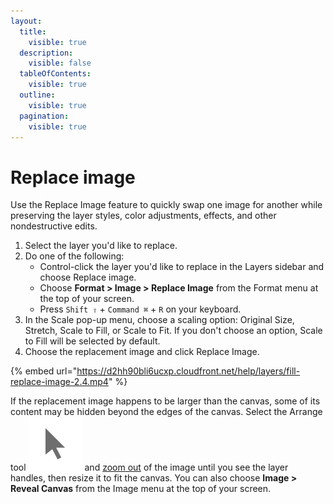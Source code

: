 ```yaml
---
layout:
  title:
    visible: true
  description:
    visible: false
  tableOfContents:
    visible: true
  outline:
    visible: true
  pagination:
    visible: true
---
```


# Replace image

Use the Replace Image feature to quickly swap one image for another while preserving the layer styles, color adjustments, effects, and other nondestructive edits.

1. Select the layer you'd like to replace.
2. Do one of the following:
   * Control-click the layer you'd like to replace in the Layers sidebar and choose Replace image.
   * Choose **Format > Image > Replace Image** from the Format menu at the top of your screen.
   * Press `Shift ⇧` + `Command ⌘` + `R` on your keyboard.
3. In the Scale pop-up menu, choose a scaling option: Original Size, Stretch, Scale to Fill, or Scale to Fit. If you don't choose an option, Scale to Fill will be selected by default.
4. Choose the replacement image and click Replace Image.

{% embed url="https://d2hh90bli6ucxp.cloudfront.net/help/layers/fill-replace-image-2.4.mp4" %}

If the replacement image happens to be larger than the canvas, some of its content may be hidden beyond the edges of the canvas. Select the Arrange tool <img src="../.gitbook/assets/Arrange.png" alt="" data-size="line"> and [zoom out](../pixelmator-pro-basics/zoom-in-and-out-of-an-image.md) of the image until you see the layer handles, then resize it to fit the canvas. You can also choose **Image > Reveal Canvas** from the Image menu at the top of your screen.
